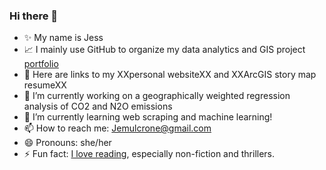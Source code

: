 ### Hi there 👋


- ✨ My name is Jess
- 📈 I mainly use GitHub to organize my data analytics and GIS project [portfolio]() 
- 👀 Here are links to my XXpersonal websiteXX and XXArcGIS story map resumeXX 
- 🔭 I’m currently working on a geographically weighted regression analysis of CO2 and N2O emissions
- 🌱 I’m currently learning web scraping and machine learning!
- 📫 How to reach me: Jemulcrone@gmail.com 
- 😄 Pronouns: she/her
- ⚡ Fun fact: [I love reading](https://www.goodreads.com/user/show/42439345-jessica-mulcrone), especially non-fiction and thrillers. 
